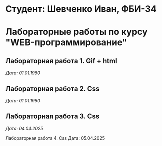# Студент: Шевченко Иван, ФБИ-34

# Лабораторные работы по курсу "WEB-программирование"

## Лабораторная работа 1. Gif + html

*Дата: 01.01.1960*

## Лабораторная работа 2. Css

*Дата: 01.01.1960*

## Лабораторная работа 3. Css

*Дата: 04.04.2025*

Лабораторная работа 4. Css
Дата: 05.04.2025